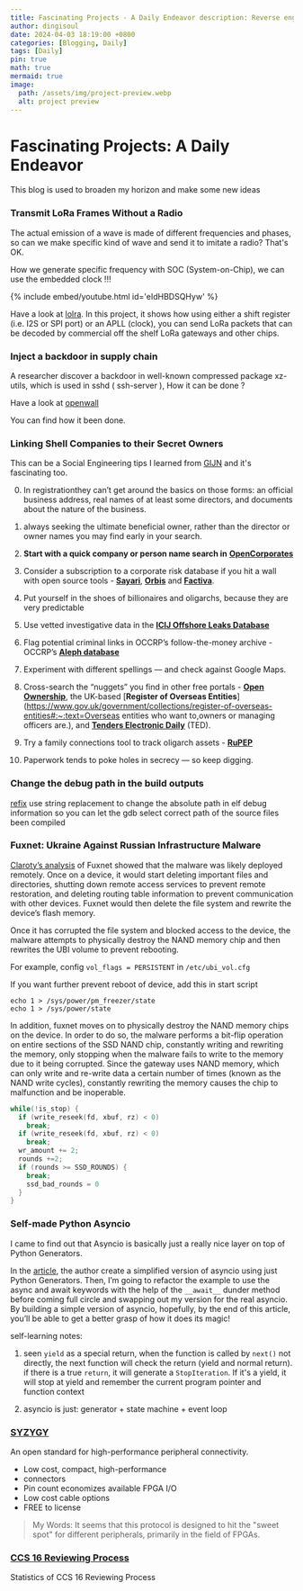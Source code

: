 ```yaml
---
title: Fascinating Projects - A Daily Endeavor description: Reverse engineering an Bluetooth Low Energy light from alipress
author: dingisoul
date: 2024-04-03 18:19:00 +0800
categories: [Blogging, Daily]
tags: [Daily]
pin: true
math: true
mermaid: true
image:
  path: /assets/img/project-preview.webp
  alt: project preview
---
```



# Fascinating Projects: A Daily Endeavor

This blog is used to broaden my horizon and make some new ideas


### Transmit LoRa Frames Without a Radio

The actual emission of a wave is made of different frequencies and phases, so can we make specific kind of wave and send it to imitate a radio? That's OK.

How we generate specific frequency with SOC (System-on-Chip), we can use the embedded clock !!!

{% include embed/youtube.html id='eIdHBDSQHyw' %}

Have a look at [lolra](https://github.com/cnlohr/lolra). In this project, it shows how using either a shift register (i.e. I2S or SPI port) or an APLL (clock), you can send LoRa packets that can be decoded by commercial off the shelf LoRa gateways and other chips.

### Inject a backdoor in supply chain

A researcher discover a backdoor in well-known compressed package xz-utils, which is used in sshd ( ssh-server ), How it can be done ?

Have a look at [openwall](https://www.openwall.com/lists/oss-security/2024/03/29/4)

You can find how it been done. 

### Linking Shell Companies to their Secret Owners

This can be a Social Engineering tips I learned from [GIJN](https://gijn.org/stories/tracking-shell-companies-secret-owners/) and it's fascinating too.

0. In registrationthey can’t get around the basics on those forms: an official business  address, real names of at least some directors, and documents about the  nature of the business.

1. always seeking the ultimate beneficial owner, rather than the director or owner names you may find early in your search.
2. **Start with a quick company or person name search in** [**OpenCorporates**](https://opencorporates.com/)
3. Consider a subscription to a corporate risk database if you hit a wall with open source tools - [**Sayari**](https://sayari.com/financial-crime/), [**Orbis**](https://login.bvdinfo.com/R0/Orbis) and [**Factiva**](https://www.dowjones.com/professional/factiva/?LS=Search&utm_medium=cpc&utm_source=google&utm_campaign=AMER-US[EN]_GGL-Brand[GEN]-FA-Factiva_MT-Exact&CID=7015Y000004FylCQAS&utm_term=factiva_(e)&utm_content=&gad_source=1&gclid=Cj0KCQjwwYSwBhDcARIsAOyL0fgmrbfqHGsRhTB984bRyKqKWwdwTOH8U7-c0br0U8gHvRNeG311DH4aAsXEEALw_wcB).
4. Put yourself in the shoes of billionaires and oligarchs, because they are very predictable
5. Use vetted investigative data in the [**ICIJ Offshore Leaks Database**](https://offshoreleaks.icij.org/)
6. Flag potential criminal links in OCCRP’s follow-the-money archive - OCCRP’s [**Aleph database**](https://aleph.occrp.org/) 
7. Experiment with different spellings — and check against Google Maps.
8. Cross-search the “nuggets” you find in other free portals -  [**Open Ownership**](https://www.openownership.org/en/), the UK-based [**Register of Overseas Entities**](https://www.gov.uk/government/collections/register-of-overseas-entities#:~:text=Overseas entities who want to,owners or managing officers are.), and [**Tenders Electronic Daily**](https://ted.europa.eu/en/news/welcome-to-the-new-ted) (TED).
9. Try a family connections tool to track oligarch assets - [**RuPEP**](https://rupep.org/en/)
10. Paperwork tends to poke holes in secrecy — so keep digging.

### Change the debug path in the build outputs

[refix](https://github.com/yosefk/refix) use string replacement to change the absolute path in elf debug information so you can let the gdb select correct path of the source files been compiled 

### Fuxnet: Ukraine Against Russian Infrastructure Malware

[Claroty’s analysis](https://claroty.com/team82/research/unpacking-the-blackjack-groups-fuxnet-malware) of Fuxnet showed that the malware was likely deployed remotely. Once on a device, it would start deleting important files and directories, shutting down remote access services to prevent remote restoration, and deleting routing table information to prevent communication with other devices. Fuxnet would then delete the file system and rewrite the device’s flash memory.  

Once it has corrupted the file system and blocked access to the device, the malware attempts to physically destroy the NAND memory chip and then rewrites the UBI volume to prevent rebooting.

For example, config `vol_flags = PERSISTENT` in `/etc/ubi_vol.cfg`

If you want further prevent reboot of device, add this in start script

```shell
echo 1 > /sys/power/pm_freezer/state
echo 1 > /sys/power/state
```

In addition, fuxnet moves on to physically destroy the NAND memory chips on the device. In order to do so, the malware performs a bit-flip operation on entire sections of the SSD NAND chip, constantly writing and rewriting the memory, only stopping when the malware fails to write to the memory due to it being corrupted. Since the gateway uses NAND memory, which can only write and re-write data a certain number of times (known as the NAND write cycles), constantly rewriting the memory causes the chip to malfunction and be inoperable. 

```c
while(!is_stop) {
  if (write_reseek(fd, xbuf, rz) < 0)
    break;
  if (write_reseek(fd, xbuf, rz) < 0)
    break;
  wr_amount += 2;
  rounds +=2;
  if (rounds >= SSD_ROUNDS) {
    break;
    ssd_bad_rounds = 0
  }
}
```

### Self-made Python Asyncio 

I came to find out that Asyncio is basically just a really nice layer on top of Python Generators.

In the [article](https://jacobpadilla.com/articles/recreating-asyncio), the author create a simplified version of asyncio using just Python Generators. Then, I’m going to refactor the example to use the async and await keywords with the help of the `__await__` dunder method before coming full circle and swapping out my version for the real asyncio. By building a simple version of asyncio, hopefully, by the end of this article, you’ll be able to get a better grasp of how it does its magic!

self-learning notes: 

1. seen `yield` as a special return, when the function is called by `next()` not directly, the next function will check the return (yield and normal return). if there is a true `return`, it will generate a `StopIteration`. If it's a yield, it will stop at yield and remember the current program pointer and function context

2. asyncio is just: generator + state machine + event loop 

### [SYZYGY](https://syzygyfpga.io/)

An open standard for high-performance peripheral connectivity. 

* Low cost, compact, high-performance
* connectors
* Pin count economizes available FPGA I/O
* Low cost cable options
* FREE to license

> My Words: It seems that this protocol is designed to hit the "sweet spot" for different peripherals, primarily in the field of FPGAs.

### [CCS 16 Reviewing Process](https://www.cs.cornell.edu/andru/ccs16/report.html#/)

Statistics of CCS 16 Reviewing Process 
